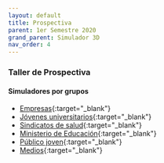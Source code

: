 ```yaml
---
layout: default
title: Prospectiva
parent: 1er Semestre 2020
grand_parent: Simulador 3D
nav_order: 4
---
```


### Taller de Prospectiva  

#### Simuladores por grupos  

- [Empresas](http://udesa.cristianreynaga.com/simuladorlab/2020/1semestre/prospectiva/empresas.html){:target="_blank"}
- [Jóvenes universitarios](http://udesa.cristianreynaga.com/simuladorlab/2020/1semestre/prospectiva/jovenes.html){:target="_blank"}
- [Sindicatos de salud](http://udesa.cristianreynaga.com/simuladorlab/2020/1semestre/prospectiva/salud.html){:target="_blank"}
- [Ministerio de Educación](http://udesa.cristianreynaga.com/simuladorlab/2020/1semestre/prospectiva/educacion.html){:target="_blank"}
- [Público joven](http://udesa.cristianreynaga.com/simuladorlab/2020/1semestre/prospectiva/publico.html){:target="_blank"}
- [Medios](http://udesa.cristianreynaga.com/simuladorlab/2020/1semestre/prospectiva/medios.html){:target="_blank"}
